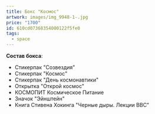 ```yaml
---
title: Бокс "Космос"
artwork: images/img_9948-1-.jpg
price: "1700"
id: 610cd07368354000122f5fe0
tags:
  - space
---
```

**Cостав бокса**:

* Стикерпак "Созвездия"
* Стикерпак "Космос"
* Стикерпак "День космонавтики"
* Открытка "Открой космос"
* КОСМОПИТ Космическое Питание
* Значок "Эйнштейн"
* Книга Стивена Хокинга "Черные дыры. Лекции BBC"